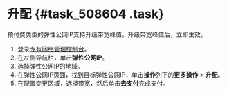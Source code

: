 # 升配 {#task_508604 .task}

预付费类型的弹性公网IP支持升级带宽峰值。升级带宽峰值后，立即生效。

1.  登录[专有网络管理控制台](https://vpcnext.console.aliyun.com)。
2.  在左侧导航栏，单击**弹性公网IP**。
3.  选择弹性公网IP的地域。
4.  在弹性公网IP页面，找到目标弹性公网IP，单击**操作**列下的**更多操作** \> **升配**。
5.  在配置变更区域，选择带宽，然后单击**去支付**完成支付。

